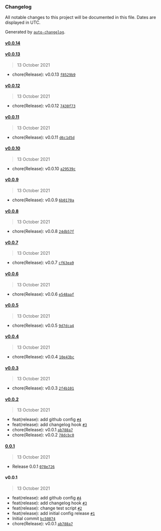 ### Changelog

All notable changes to this project will be documented in this file. Dates are displayed in UTC.

Generated by [`auto-changelog`](https://github.com/CookPete/auto-changelog).

#### [v0.0.14](https://github.corp.globant.com/jhony-lopez/release-test/compare/v0.0.13...v0.0.14)

#### [v0.0.13](https://github.corp.globant.com/jhony-lopez/release-test/compare/v0.0.12...v0.0.13)

> 13 October 2021

- chore(Release): v0.0.13 [`f8529b9`](https://github.corp.globant.com/jhony-lopez/release-test/commit/f8529b98787f60936fa235d2462e768b78b6720d)

#### [v0.0.12](https://github.corp.globant.com/jhony-lopez/release-test/compare/v0.0.11...v0.0.12)

> 13 October 2021

- chore(Release): v0.0.12 [`7430f73`](https://github.corp.globant.com/jhony-lopez/release-test/commit/7430f735d0d750817150c0b628b21db2e28d40bb)

#### [v0.0.11](https://github.corp.globant.com/jhony-lopez/release-test/compare/v0.0.10...v0.0.11)

> 13 October 2021

- chore(Release): v0.0.11 [`d6c1d5d`](https://github.corp.globant.com/jhony-lopez/release-test/commit/d6c1d5de22c7972df6b24df09cecbf837f254a27)

#### [v0.0.10](https://github.corp.globant.com/jhony-lopez/release-test/compare/v0.0.9...v0.0.10)

> 13 October 2021

- chore(Release): v0.0.10 [`a29539c`](https://github.corp.globant.com/jhony-lopez/release-test/commit/a29539c0b7c3c652abd46e922d23e10aa7d0ce14)

#### [v0.0.9](https://github.corp.globant.com/jhony-lopez/release-test/compare/v0.0.8...v0.0.9)

> 13 October 2021

- chore(Release): v0.0.9 [`6b0170a`](https://github.corp.globant.com/jhony-lopez/release-test/commit/6b0170a463533d880274dcacbed0a154e1d62d7c)

#### [v0.0.8](https://github.corp.globant.com/jhony-lopez/release-test/compare/v0.0.7...v0.0.8)

> 13 October 2021

- chore(Release): v0.0.8 [`24db57f`](https://github.corp.globant.com/jhony-lopez/release-test/commit/24db57f977a42d6ff150e0df43cb5977d6fa11b8)

#### [v0.0.7](https://github.corp.globant.com/jhony-lopez/release-test/compare/v0.0.6...v0.0.7)

> 13 October 2021

- chore(Release): v0.0.7 [`cf63ea9`](https://github.corp.globant.com/jhony-lopez/release-test/commit/cf63ea92d37b663454d8dc3ac5c3fe0dcab55af4)

#### [v0.0.6](https://github.corp.globant.com/jhony-lopez/release-test/compare/v0.0.5...v0.0.6)

> 13 October 2021

- chore(Release): v0.0.6 [`e548aaf`](https://github.corp.globant.com/jhony-lopez/release-test/commit/e548aaf45ddf354624345be4fb8e0abe91eb9d19)

#### [v0.0.5](https://github.corp.globant.com/jhony-lopez/release-test/compare/v0.0.4...v0.0.5)

> 13 October 2021

- chore(Release): v0.0.5 [`9d7dca4`](https://github.corp.globant.com/jhony-lopez/release-test/commit/9d7dca41a0a69ecf3c5977c13ee6c947275e9874)

#### [v0.0.4](https://github.corp.globant.com/jhony-lopez/release-test/compare/v0.0.3...v0.0.4)

> 13 October 2021

- chore(Release): v0.0.4 [`10e43bc`](https://github.corp.globant.com/jhony-lopez/release-test/commit/10e43bc1dbdc07928d8f89e7c40ab25430ad2478)

#### [v0.0.3](https://github.corp.globant.com/jhony-lopez/release-test/compare/v0.0.2...v0.0.3)

> 13 October 2021

- chore(Release): v0.0.3 [`2f4b101`](https://github.corp.globant.com/jhony-lopez/release-test/commit/2f4b1018a108c2afc1c32ad422506bfc4668673d)

#### [v0.0.2](https://github.corp.globant.com/jhony-lopez/release-test/compare/0.0.1...v0.0.2)

> 13 October 2021

- feat(release): add github config [`#4`](https://github.corp.globant.com/jhony-lopez/release-test/pull/4)
- feat(release): add changelog hook [`#3`](https://github.corp.globant.com/jhony-lopez/release-test/pull/3)
- chore(Release): v0.0.1 [`ab788a7`](https://github.corp.globant.com/jhony-lopez/release-test/commit/ab788a7f9e016abe163d3f0c19fefb51b86951c8)
- chore(Release): v0.0.2 [`78dcbc0`](https://github.corp.globant.com/jhony-lopez/release-test/commit/78dcbc05f34d5fef3531c306f1ca53c75a6d31ff)

#### [0.0.1](https://github.corp.globant.com/jhony-lopez/release-test/compare/v0.0.1...0.0.1)

> 13 October 2021

- Release 0.0.1 [`078e726`](https://github.corp.globant.com/jhony-lopez/release-test/commit/078e7262a733c3bed0cb63db007491c1f555a44f)

#### v0.0.1

> 13 October 2021

- feat(release): add github config [`#4`](https://github.corp.globant.com/jhony-lopez/release-test/pull/4)
- feat(release): add changelog hook [`#3`](https://github.corp.globant.com/jhony-lopez/release-test/pull/3)
- feat(release): change test script [`#2`](https://github.corp.globant.com/jhony-lopez/release-test/pull/2)
- feat(release): add initial config release [`#1`](https://github.corp.globant.com/jhony-lopez/release-test/pull/1)
- Initial commit [`bc50874`](https://github.corp.globant.com/jhony-lopez/release-test/commit/bc50874ee8436acccd2a1d109c5087abc9b0b4ac)
- chore(Release): v0.0.1 [`ab788a7`](https://github.corp.globant.com/jhony-lopez/release-test/commit/ab788a7f9e016abe163d3f0c19fefb51b86951c8)
